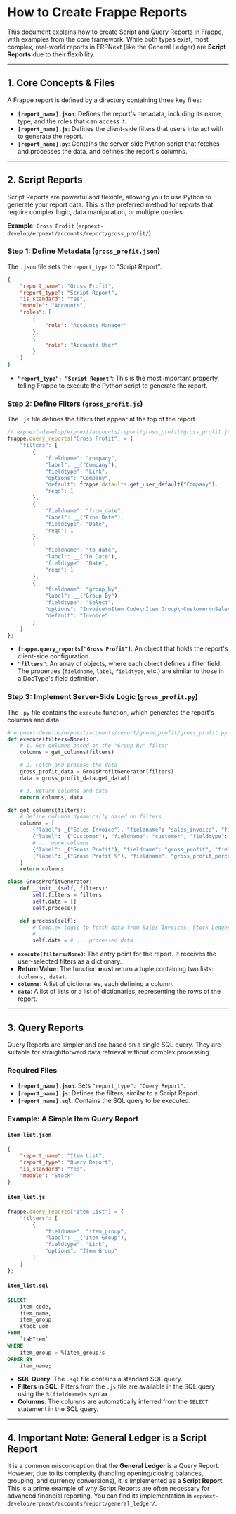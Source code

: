 # How to Create Frappe Reports

This document explains how to create Script and Query Reports in Frappe, with examples from the core framework. While both types exist, most complex, real-world reports in ERPNext (like the General Ledger) are **Script Reports** due to their flexibility.

---

## 1. Core Concepts & Files

A Frappe report is defined by a directory containing three key files:

- **`[report_name].json`**: Defines the report's metadata, including its name, type, and the roles that can access it.
- **`[report_name].js`**: Defines the client-side filters that users interact with to generate the report.
- **`[report_name].py`**: Contains the server-side Python script that fetches and processes the data, and defines the report's columns.

---

## 2. Script Reports

Script Reports are powerful and flexible, allowing you to use Python to generate your report data. This is the preferred method for reports that require complex logic, data manipulation, or multiple queries.

**Example**: `Gross Profit` (`erpnext-develop/erpnext/accounts/report/gross_profit/`)

### Step 1: Define Metadata (`gross_profit.json`)

The `.json` file sets the `report_type` to "Script Report".

```json
{
    "report_name": "Gross Profit",
    "report_type": "Script Report",
    "is_standard": "Yes",
    "module": "Accounts",
    "roles": [
        {
            "role": "Accounts Manager"
        },
        {
            "role": "Accounts User"
        }
    ]
}
```

- **`"report_type": "Script Report"`**: This is the most important property, telling Frappe to execute the Python script to generate the report.

### Step 2: Define Filters (`gross_profit.js`)

The `.js` file defines the filters that appear at the top of the report.

```javascript
// erpnext-develop/erpnext/accounts/report/gross_profit/gross_profit.js:4
frappe.query_reports["Gross Profit"] = {
    "filters": [
        {
            "fieldname": "company",
            "label": __("Company"),
            "fieldtype": "Link",
            "options": "Company",
            "default": frappe.defaults.get_user_default("Company"),
            "reqd": 1
        },
        {
            "fieldname": "from_date",
            "label": __("From Date"),
            "fieldtype": "Date",
            "reqd": 1
        },
        {
            "fieldname": "to_date",
            "label": __("To Date"),
            "fieldtype": "Date",
            "reqd": 1
        },
        {
            "fieldname": "group_by",
            "label": __("Group By"),
            "fieldtype": "Select",
            "options": "Invoice\nItem Code\nItem Group\nCustomer\nSales Person",
            "default": "Invoice"
        }
    ]
};
```

- **`frappe.query_reports["Gross Profit"]`**: An object that holds the report's client-side configuration.
- **`"filters"`**: An array of objects, where each object defines a filter field. The properties (`fieldname`, `label`, `fieldtype`, etc.) are similar to those in a DocType's field definition.

### Step 3: Implement Server-Side Logic (`gross_profit.py`)

The `.py` file contains the `execute` function, which generates the report's columns and data.

```python
# erpnext-develop/erpnext/accounts/report/gross_profit/gross_profit.py:21
def execute(filters=None):
    # 1. Get columns based on the "Group By" filter
    columns = get_columns(filters)

    # 2. Fetch and process the data
    gross_profit_data = GrossProfitGenerator(filters)
    data = gross_profit_data.get_data()

    # 3. Return columns and data
    return columns, data

def get_columns(filters):
    # Define columns dynamically based on filters
    columns = [
        {"label": _("Sales Invoice"), "fieldname": "sales_invoice", "fieldtype": "Link", "options": "Sales Invoice", "width": 120},
        {"label": _("Customer"), "fieldname": "customer", "fieldtype": "Link", "options": "Customer", "width": 100},
        # ... more columns
        {"label": _("Gross Profit"), "fieldname": "gross_profit", "fieldtype": "Currency", "width": 100},
        {"label": _("Gross Profit %"), "fieldname": "gross_profit_percent", "fieldtype": "Percent", "width": 100}
    ]
    return columns

class GrossProfitGenerator:
    def __init__(self, filters):
        self.filters = filters
        self.data = []
        self.process()

    def process(self):
        # Complex logic to fetch data from Sales Invoices, Stock Ledger, etc.
        # ...
        self.data = # ... processed data
```

- **`execute(filters=None)`**: The entry point for the report. It receives the user-selected filters as a dictionary.
- **Return Value**: The function **must** return a tuple containing two lists: `(columns, data)`.
- **`columns`**: A list of dictionaries, each defining a column.
- **`data`**: A list of lists or a list of dictionaries, representing the rows of the report.

---

## 3. Query Reports

Query Reports are simpler and are based on a single SQL query. They are suitable for straightforward data retrieval without complex processing.

### Required Files

- **`[report_name].json`**: Sets `"report_type": "Query Report"`.
- **`[report_name].js`**: Defines the filters, similar to a Script Report.
- **`[report_name].sql`**: Contains the SQL query to be executed.

### Example: A Simple Item Query Report

#### `item_list.json`
```json
{
    "report_name": "Item List",
    "report_type": "Query Report",
    "is_standard": "Yes",
    "module": "Stock"
}
```

#### `item_list.js`
```javascript
frappe.query_reports["Item List"] = {
    "filters": [
        {
            "fieldname": "item_group",
            "label": __("Item Group"),
            "fieldtype": "Link",
            "options": "Item Group"
        }
    ]
};
```

#### `item_list.sql`
```sql
SELECT
    item_code,
    item_name,
    item_group,
    stock_uom
FROM
    `tabItem`
WHERE
    item_group = %(item_group)s
ORDER BY
    item_name;
```

- **SQL Query**: The `.sql` file contains a standard SQL query.
- **Filters in SQL**: Filters from the `.js` file are available in the SQL query using the `%(fieldname)s` syntax.
- **Columns**: The columns are automatically inferred from the `SELECT` statement in the SQL query.

---

## 4. Important Note: General Ledger is a Script Report

It is a common misconception that the **General Ledger** is a Query Report. However, due to its complexity (handling opening/closing balances, grouping, and currency conversions), it is implemented as a **Script Report**. This is a prime example of why Script Reports are often necessary for advanced financial reporting. You can find its implementation in `erpnext-develop/erpnext/accounts/report/general_ledger/`.